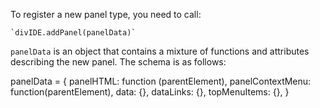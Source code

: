 To register a new panel type, you need to call:

    `divIDE.addPanel(panelData)`

`panelData` is an object that contains a mixture of functions and 
attributes describing the new panel. The schema is as follows:

panelData = {
	panelHTML: function (parentElement),
        panelContextMenu: function(parentElement), 
        data: {},
        dataLinks: {},
        topMenuItems: {},
}

